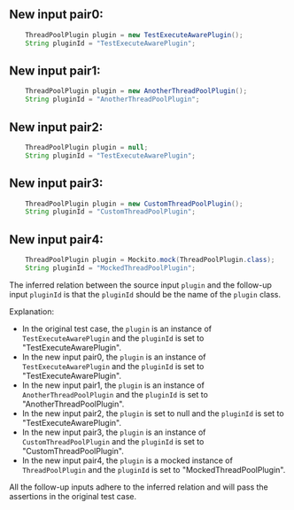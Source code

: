 ## New input pair0:
```java
    ThreadPoolPlugin plugin = new TestExecuteAwarePlugin();
    String pluginId = "TestExecuteAwarePlugin";
```

## New input pair1:
```java
    ThreadPoolPlugin plugin = new AnotherThreadPoolPlugin();
    String pluginId = "AnotherThreadPoolPlugin";
```

## New input pair2:
```java
    ThreadPoolPlugin plugin = null;
    String pluginId = "TestExecuteAwarePlugin";
```

## New input pair3:
```java
    ThreadPoolPlugin plugin = new CustomThreadPoolPlugin();
    String pluginId = "CustomThreadPoolPlugin";
```

## New input pair4:
```java
    ThreadPoolPlugin plugin = Mockito.mock(ThreadPoolPlugin.class);
    String pluginId = "MockedThreadPoolPlugin";
```

The inferred relation between the source input `plugin` and the follow-up input `pluginId` is that the `pluginId` should be the name of the `plugin` class.

Explanation:
- In the original test case, the `plugin` is an instance of `TestExecuteAwarePlugin` and the `pluginId` is set to "TestExecuteAwarePlugin".
- In the new input pair0, the `plugin` is an instance of `TestExecuteAwarePlugin` and the `pluginId` is set to "TestExecuteAwarePlugin".
- In the new input pair1, the `plugin` is an instance of `AnotherThreadPoolPlugin` and the `pluginId` is set to "AnotherThreadPoolPlugin".
- In the new input pair2, the `plugin` is set to null and the `pluginId` is set to "TestExecuteAwarePlugin".
- In the new input pair3, the `plugin` is an instance of `CustomThreadPoolPlugin` and the `pluginId` is set to "CustomThreadPoolPlugin".
- In the new input pair4, the `plugin` is a mocked instance of `ThreadPoolPlugin` and the `pluginId` is set to "MockedThreadPoolPlugin".

All the follow-up inputs adhere to the inferred relation and will pass the assertions in the original test case.